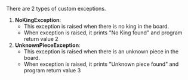 There are 2 types of custom exceptions.

1. **NoKingException**:
    - This exception is raised when there is no king in the board.
    - When exception is raised, it prints "No King found" and program return value 2
2. **UnknownPieceException**:
    - This exception is raised when there is an unknown piece in the board.
    - When exception is raised, it prints "Unknown piece found" and program return value 3